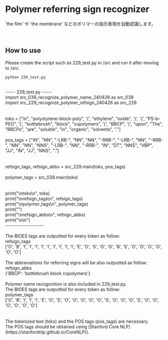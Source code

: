 # Polymer referring sign recognizer
'the film' や 'the membrane' などのポリマーの指示表現を自動認識します。<br>
<br>
<br>
## How to use
Please create the script such as 229_test.py in /src and run it after moving to /src.<br>
```
python 229_test.py
```
<br>
----- 229_test.py -----<br>
import src_039_recognize_polymer_name_240426 as src_039<br>
import src_229_recognize_polymer_refsign_240426 as src_229<br>
<br>
<br>
toks = ["in", "polystyrene-block-poly", '(', "ethylene", "oxide", ')', '(', "PS-b-PEO", ')', "bottlebrush", "block", "copolymers", '(', "BBCP", ')', "upon", "The", "BBCPs", "are", "soluble", "in", "organic", "solvents", "."]<br>
<br>
pos_tags = ["IN", "NN", "-LRB-", "NN", "NN", "-RRB-", "-LRB-", "NN", "-RRB-", "NN", "NN", "NNS", "-LRB-", "NN", "-RRB-", "IN", "DT", "NNS", "VBP", "JJ", "IN", "JJ", "NNS", "."]<br>
<br>
<br>
refsign_tags, refsign_abbs = src_229.main(toks, pos_tags)<br>
<br>
polymer_tags = src_039.main(toks)<br>
<br>
<br>
print("\ntoks\n", toks)<br>
print("\nrefsign_tags\n", refsign_tags)<br>
print("\npolymer_tags\n", polymer_tags)<br>
print("")<br>
print("\nrefsign_abbs\n", refsign_abbs)<br>
print("\n\n")<br>
-------------------<br>
<br>
The BIOES tags are outputted for every token as follow:<br>
refsign_tags<br>
 ['O', 'B', 'I', 'I', 'I', 'I', 'I', 'I', 'I', 'I', 'I', 'E', 'O', 'S', 'O', 'O', 'B', 'E', 'O', 'O', 'O', 'O', 'O', 'O']<br>
<br>
The abbreviations for referring signs will be also outputted as follow:<br>
refsign_abbs<br>
 {'BBCP': 'bottlebrush block copolymers'}<br>
<br>
Polymer name recogonition is also included in 229_test.py. <br>
The BIOES tags are outputted for every token as follow:<br>
polymer_tags<br>
 ['O', 'B', 'I', 'I', 'I', 'E', 'O', 'S', 'O', 'O', 'O', 'O', 'O', 'S', 'O', 'O', 'O', 'S', 'O', 'O', 'O', 'O', 'O', 'O']<br>
<br>
<br>
The tokenized text (toks) and the POS tags (pos_tags) are necessary.<br>
The POS tags should be obtained using [Stanford Core NLP](https://stanfordnlp.github.io/CoreNLP/).<br>
<br>
<br>
